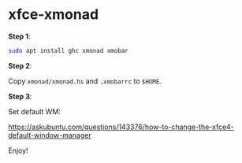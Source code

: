 # xfce-xmonad

**Step 1**:

```sh
sudo apt install ghc xmonad xmobar
```

**Step 2**:

Copy `xmonad/xmonad.hs` and `.xmobarrc` to `$HOME`.

**Step 3**:

Set default WM:

https://askubuntu.com/questions/143376/how-to-change-the-xfce4-default-window-manager

Enjoy!
